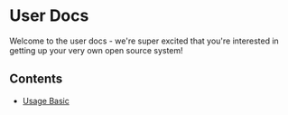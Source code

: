 # User Docs

Welcome to the user docs - we're super excited that you're interested in getting up your very own open source system!

## Contents

- [Usage Basic](usage_basic.md)

